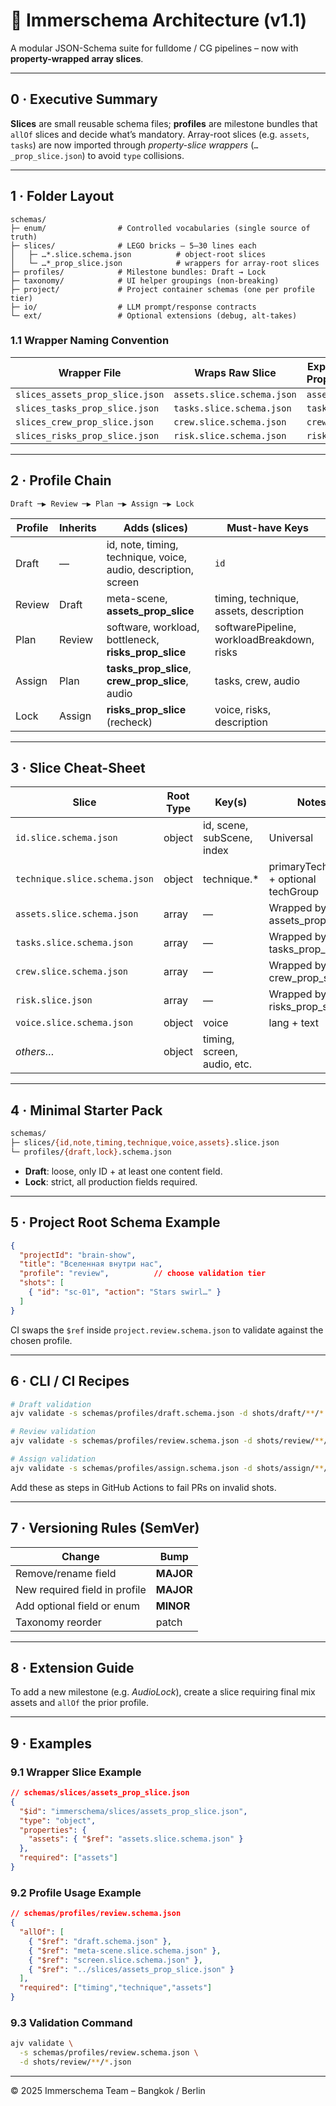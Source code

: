 # 📐 Immerschema Architecture (v1.1)

A modular JSON-Schema suite for fulldome / CG pipelines – now with **property-wrapped array slices**.

---

## 0 · Executive Summary

**Slices** are small reusable schema files; **profiles** are milestone bundles that `allOf` slices and decide what’s mandatory.
Array-root slices (e.g. `assets`, `tasks`) are now imported through *property-slice wrappers* (`…_prop_slice.json`) to avoid `type` collisions.

---

## 1 · Folder Layout

```
schemas/
├─ enum/                # Controlled vocabularies (single source of truth)
├─ slices/              # LEGO bricks – 5–30 lines each
│   ├─ …*.slice.schema.json          # object-root slices
│   └─ …*_prop_slice.json            # wrappers for array-root slices
├─ profiles/            # Milestone bundles: Draft → Lock
├─ taxonomy/            # UI helper groupings (non-breaking)
├─ project/             # Project container schemas (one per profile tier)
├─ io/                  # LLM prompt/response contracts
└─ ext/                 # Optional extensions (debug, alt-takes)
```

### 1.1 Wrapper Naming Convention

| Wrapper File                    | Wraps Raw Slice            | Exposes Property |
| ------------------------------- | -------------------------- | ---------------- |
| `slices_assets_prop_slice.json` | `assets.slice.schema.json` | `assets`         |
| `slices_tasks_prop_slice.json`  | `tasks.slice.schema.json`  | `tasks`          |
| `slices_crew_prop_slice.json`   | `crew.slice.schema.json`   | `crew`           |
| `slices_risks_prop_slice.json`  | `risk.slice.schema.json`   | `risks`          |

---

## 2 · Profile Chain

```
Draft ─▶ Review ─▶ Plan ─▶ Assign ─▶ Lock
```

| Profile | Inherits | Adds (slices)                                                  | Must-have Keys                             |
| ------- | -------- | -------------------------------------------------------------- | ------------------------------------------ |
| Draft   | —        | id, note, timing, technique, voice, audio, description, screen | `id`                                       |
| Review  | Draft    | meta-scene, **assets\_prop\_slice**                            | timing, technique, assets, description     |
| Plan    | Review   | software, workload, bottleneck, **risks\_prop\_slice**         | softwarePipeline, workloadBreakdown, risks |
| Assign  | Plan     | **tasks\_prop\_slice**, **crew\_prop\_slice**, audio           | tasks, crew, audio                         |
| Lock    | Assign   | **risks\_prop\_slice** (recheck)                               | voice, risks, description                  |

---

## 3 · Slice Cheat-Sheet

| Slice                         | Root Type | Key(s)                      | Notes                                 |
| ----------------------------- | --------- | --------------------------- | ------------------------------------- |
| `id.slice.schema.json`        | object    | id, scene, subScene, index  | Universal                             |
| `technique.slice.schema.json` | object    | technique.\*                | primaryTechnique + optional techGroup |
| `assets.slice.schema.json`    | array     | —                           | Wrapped by assets\_prop\_slice        |
| `tasks.slice.schema.json`     | array     | —                           | Wrapped by tasks\_prop\_slice         |
| `crew.slice.schema.json`      | array     | —                           | Wrapped by crew\_prop\_slice          |
| `risk.slice.json`             | array     | —                           | Wrapped by risks\_prop\_slice         |
| `voice.slice.schema.json`     | object    | voice                       | lang + text                           |
| *others…*                     | object    | timing, screen, audio, etc. |                                       |

---

## 4 · Minimal Starter Pack

```bash
schemas/
├─ slices/{id,note,timing,technique,voice,assets}.slice.json
└─ profiles/{draft,lock}.schema.json
```

* **Draft**: loose, only ID + at least one content field.
* **Lock**: strict, all production fields required.

---

## 5 · Project Root Schema Example

```json
{
  "projectId": "brain-show",
  "title": "Вселенная внутри нас",
  "profile": "review",          // choose validation tier
  "shots": [
    { "id": "sc-01", "action": "Stars swirl…" }
  ]
}
```

CI swaps the `$ref` inside `project.review.schema.json` to validate against the chosen profile.

---

## 6 · CLI / CI Recipes

```bash
# Draft validation
ajv validate -s schemas/profiles/draft.schema.json -d shots/draft/**/*.json

# Review validation
ajv validate -s schemas/profiles/review.schema.json -d shots/review/**/*.json

# Assign validation
ajv validate -s schemas/profiles/assign.schema.json -d shots/assign/**/*.json
```

Add these as steps in GitHub Actions to fail PRs on invalid shots.

---

## 7 · Versioning Rules (SemVer)

| Change                        | Bump      |
| ----------------------------- | --------- |
| Remove/rename field           | **MAJOR** |
| New required field in profile | **MAJOR** |
| Add optional field or enum    | **MINOR** |
| Taxonomy reorder              | patch     |

---

## 8 · Extension Guide

To add a new milestone (e.g. *AudioLock*), create a slice requiring final mix assets and `allOf` the prior profile.

---

## 9 · Examples

### 9.1 Wrapper Slice Example

```json
// schemas/slices/assets_prop_slice.json
{
  "$id": "immerschema/slices/assets_prop_slice.json",
  "type": "object",
  "properties": {
    "assets": { "$ref": "assets.slice.schema.json" }
  },
  "required": ["assets"]
}
```

### 9.2 Profile Usage Example

```json
// schemas/profiles/review.schema.json
{
  "allOf": [
    { "$ref": "draft.schema.json" },
    { "$ref": "meta-scene.slice.schema.json" },
    { "$ref": "screen.slice.schema.json" },
    { "$ref": "../slices/assets_prop_slice.json" }
  ],
  "required": ["timing","technique","assets"]
}
```

### 9.3 Validation Command

```bash
ajv validate \
  -s schemas/profiles/review.schema.json \
  -d shots/review/**/*.json
```

---

© 2025 Immerschema Team – Bangkok / Berlin
